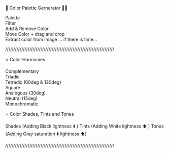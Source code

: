 🎨 Color Palette Gernerator 👨‍🎨

Palette  
Filter  
Add & Remove Color  
Move Color + drag and drop  
Extract color from Image ... if there is time...

////////////////////////////////////////////////////////////////////

⭐️ Color Harmonies

Complementary  
Triadic  
Tetradic (60deg & 120deg)  
Square  
Analogous (30deg)  
Neutral (15deg)  
Monochromatic

⭐️ Color Shades, Tints and Tones

Shades (Adding Black lightness ⬇️ )
Tints (Adding White lightness ⬆️ )
Tones (Adding Gray saturation ⬇️ lightness ⬆️)

////////////////////////////////////////////////////////////////////
